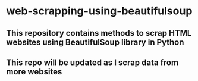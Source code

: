 # web-scrapping-using-beautifulsoup

## This repository contains methods to scrap HTML websites using BeautifulSoup library in Python

## This repo will be updated as I scrap data from more websites
